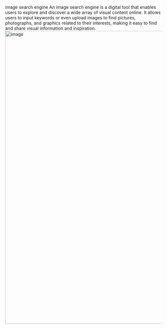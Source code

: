 image search engine
An image search engine is a digital tool that enables users to explore and discover a wide array of visual content online. It allows users to input keywords or even upload images to find pictures, photographs, and graphics related to their interests, making it easy to find and share visual information and inspiration.
<img width="943" alt="image" src="https://github.com/Amit22012/Image_Search_Engine/assets/97590162/ac994a0e-8fbf-4ec1-a4a5-8de9c53c9162">
